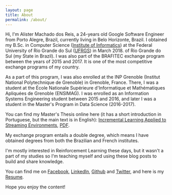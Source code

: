 ```yaml
---
layout: page
title: About
permalink: /about/
---
```


Hi, I'm Alister Machado dos Reis, a 24-years old Google Software Engineer from Porto Alegre, Brazil, currently living in Belo Horizonte, Brazil. I obtained my B.Sc. in Computer Science ([Institute of Informatics](https://www.inf.ufrgs.br/site/)) at the Federal University of Rio Grande do Sul ([UFRGS](http://www.ufrgs.br/ufrgs/inicial)) in March 2018.
of Rio Grande do Sul (my State in Brazil). I was also part of the BRAFITEC exchange program between the years of 2015 and 2017. It is one of the most
competitive exchange programs of my country.

As a part of this program, I was also enrolled at the INP Grenoble (Institut National Polytechnique de Grenoble) in Grenoble, France. There, I was a student at the École Nationale Supérieure d'Informatique et Mathématiques Apliquées de Grenoble (ENSIMAG). I was enrolled as an Information Systems Engineering student between 2015 and 2016, and later I was a student in the Master's Program in Data Science (2016-2017).

You can find my Master's Thesis online here (it has a short introduction in Portuguese, but the main text is in English): [Incremental Learning Applied to Streaming Environments](https://lume.ufrgs.br/handle/10183/175067), [PDF](https://lume.ufrgs.br/bitstream/handle/10183/175067/001065053.pdf?sequence=1&isAllowed=y).

My exchange program entails a double degree, which means I have obtained degrees from both the Brazilian and French institutes.

I'm mostly interested in Reinforcement Learning these days, but it wasn't a part of my studies so I'm teaching myself and using these blog posts to build and share knowledge.

You can find me on [Facebook](https://facebook.com/AlisterMachado), [LinkedIn](https://www.linkedin.com/in/alistermachado/), [Github](https://github.com/amreis/) and [Twitter](https://twitter.com/porralister), and here is my [Resume](/assets/cv/CV_AlisterReis.pdf).

Hope you enjoy the content!

<!--
This is the base Jekyll theme. You can find out more info about customizing your Jekyll theme, as well as basic Jekyll usage documentation at [jekyllrb.com](https://jekyllrb.com/)

You can find the source code for the Jekyll new theme at:
{% include icon-github.html username="jekyll" %} /
[minima](https://github.com/jekyll/minima)

You can find the source code for Jekyll at
{% include icon-github.html username="jekyll" %} /
[jekyll](https://github.com/jekyll/jekyll)
-->
